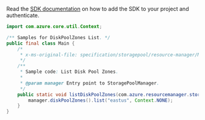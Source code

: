 Read the [SDK documentation](https://github.com/Azure/azure-sdk-for-java/blob/azure-resourcemanager-storagepool_1.0.0-beta.1/sdk/storagepool/azure-resourcemanager-storagepool/README.md) on how to add the SDK to your project and authenticate.

```java
import com.azure.core.util.Context;

/** Samples for DiskPoolZones List. */
public final class Main {
    /*
     * x-ms-original-file: specification/storagepool/resource-manager/Microsoft.StoragePool/stable/2021-08-01/examples/DiskPoolZones_List.json
     */
    /**
     * Sample code: List Disk Pool Zones.
     *
     * @param manager Entry point to StoragePoolManager.
     */
    public static void listDiskPoolZones(com.azure.resourcemanager.storagepool.StoragePoolManager manager) {
        manager.diskPoolZones().list("eastus", Context.NONE);
    }
}
```
